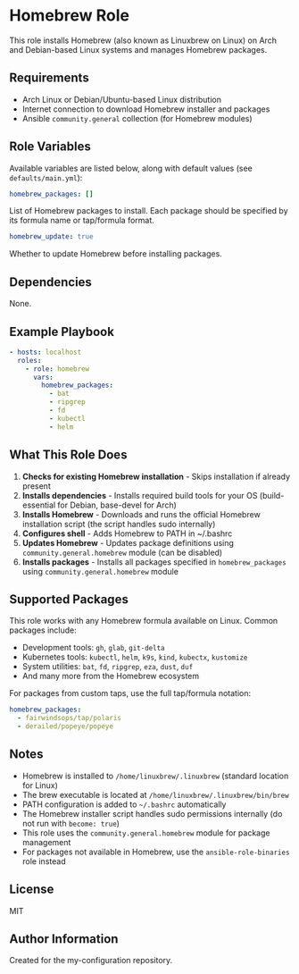 # Homebrew Role

This role installs Homebrew (also known as Linuxbrew on Linux) on Arch and Debian-based Linux systems and manages Homebrew packages.

## Requirements

- Arch Linux or Debian/Ubuntu-based Linux distribution
- Internet connection to download Homebrew installer and packages
- Ansible `community.general` collection (for Homebrew modules)

## Role Variables

Available variables are listed below, along with default values (see `defaults/main.yml`):

```yaml
homebrew_packages: []
```

List of Homebrew packages to install. Each package should be specified by its formula name or tap/formula format.

```yaml
homebrew_update: true
```

Whether to update Homebrew before installing packages.

## Dependencies

None.

## Example Playbook

```yaml
- hosts: localhost
  roles:
    - role: homebrew
      vars:
        homebrew_packages:
          - bat
          - ripgrep
          - fd
          - kubectl
          - helm
```

## What This Role Does

1. **Checks for existing Homebrew installation** - Skips installation if already present
2. **Installs dependencies** - Installs required build tools for your OS (build-essential for Debian, base-devel for Arch)
3. **Installs Homebrew** - Downloads and runs the official Homebrew installation script (the script handles sudo internally)
4. **Configures shell** - Adds Homebrew to PATH in ~/.bashrc
5. **Updates Homebrew** - Updates package definitions using `community.general.homebrew` module (can be disabled)
6. **Installs packages** - Installs all packages specified in `homebrew_packages` using `community.general.homebrew` module

## Supported Packages

This role works with any Homebrew formula available on Linux. Common packages include:

- Development tools: `gh`, `glab`, `git-delta`
- Kubernetes tools: `kubectl`, `helm`, `k9s`, `kind`, `kubectx`, `kustomize`
- System utilities: `bat`, `fd`, `ripgrep`, `eza`, `dust`, `duf`
- And many more from the Homebrew ecosystem

For packages from custom taps, use the full tap/formula notation:
```yaml
homebrew_packages:
  - fairwindsops/tap/polaris
  - derailed/popeye/popeye
```

## Notes

- Homebrew is installed to `/home/linuxbrew/.linuxbrew` (standard location for Linux)
- The brew executable is located at `/home/linuxbrew/.linuxbrew/bin/brew`
- PATH configuration is added to `~/.bashrc` automatically
- The Homebrew installer script handles sudo permissions internally (do not run with `become: true`)
- This role uses the `community.general.homebrew` module for package management
- For packages not available in Homebrew, use the `ansible-role-binaries` role instead

## License

MIT

## Author Information

Created for the my-configuration repository.
